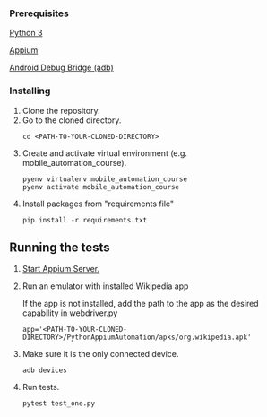 ### Prerequisites
[Python 3](https://www.python.org/downloads/)

[Appium](http://appium.io/docs/en/about-appium/getting-started/#installing-appium)

[Android Debug Bridge (adb)](https://developer.android.com/studio/command-line/adb)

### Installing

 1. Clone the repository.
 2. Go to the cloned directory. 
    ```
    cd <PATH-TO-YOUR-CLONED-DIRECTORY>
    ```
 3. Create and activate virtual environment (e.g. mobile_automation_course).
    ```
    pyenv virtualenv mobile_automation_course
    pyenv activate mobile_automation_course
    ```
 4. Install packages from "requirements file"
    ```
    pip install -r requirements.txt 
    ``` 

## Running the tests

 1. [Start Appium Server.](http://appium.io/docs/en/about-appium/getting-started/#starting-appium)
 2. Run an emulator with installed Wikipedia app
    
    If the app is not installed, 
    add the path to the app as the desired capability in webdriver.py
    ```
    app='<PATH-TO-YOUR-CLONED-DIRECTORY>/PythonAppiumAutomation/apks/org.wikipedia.apk'
    ```
 3. Make sure it is the only connected device.
    ```
    adb devices
    ```
 4. Run tests.
    ```
    pytest test_one.py
    ``` 